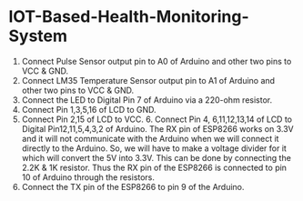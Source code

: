 # IOT-Based-Health-Monitoring-System
1. Connect Pulse Sensor output pin to A0 of Arduino and other two pins to VCC & GND.
2. Connect LM35 Temperature Sensor output pin to A1 of Arduino and other two pins to VCC & GND.
3. Connect the LED to Digital Pin 7 of Arduino via a 220-ohm resistor.
4. Connect Pin 1,3,5,16 of LCD to GND.
5. Connect Pin 2,15 of LCD to VCC. 6. Connect Pin 4, 6,11,12,13,14 of LCD to Digital Pin12,11,5,4,3,2 of Arduino.
The RX pin of ESP8266 works on 3.3V and it will not communicate with the Arduino when we will connect it directly to the Arduino. So, we will have to make a voltage divider for it which will convert the 5V into 3.3V. This can be done by connecting the 2.2K & 1K resistor. Thus the RX pin of the ESP8266 is connected to pin 10 of Arduino through the resistors.
6. Connect the TX pin of the ESP8266 to pin 9 of the Arduino.

